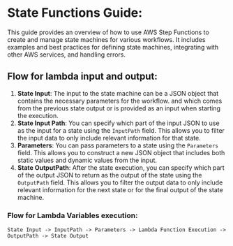 # State Functions Guide:
This guide provides an overview of how to use AWS Step Functions to create and manage state machines for various workflows. It includes examples and best practices for defining state machines, integrating with other AWS services, and handling errors.

## Flow for lambda input and output:
1. **State Input**: The input to the state machine can be a JSON object that contains the necessary parameters for the workflow. and which comes from the previous state output or is provided as an input when starting the execution.  
2. **State Input Path**: You can specify which part of the input JSON to use as the input for a state using the `InputPath` field. This allows you to filter the input data to only include relevant information for that state.
3. **Parameters**: You can pass parameters to a state using the `Parameters` field. This allows you to construct a new JSON object that includes both static values and dynamic values from the input. 
4. **State OutputPath**: After the state execution, you can specify which part of the output JSON to return as the output of the state using the `OutputPath` field. This allows you to filter the output data to only include relevant information for the next state or for the final output of the state machine.

### Flow for Lambda Variables execution:
```
State Input -> InputPath -> Parameters -> Lambda Function Execution -> OutputPath -> State Output
``` 
